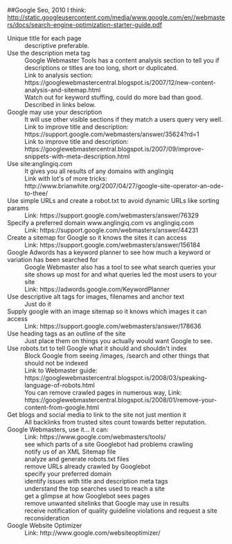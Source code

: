 ##Google Seo, 2010 I think: http://static.googleusercontent.com/media/www.google.com/en//webmasters/docs/search-engine-optimization-starter-guide.pdf

<dl>
  <dt>Unique title for each page</dt>
  <dd>descriptive preferable.</dd>

  <dt>Use the description meta tag</dt>
  <dd>Google Webmaster Tools has a content analysis section to tell you if descriptions or titles are too long, short or duplicated.</dd>
  <dd>Link to analysis section: https://googlewebmastercentral.blogspot.is/2007/12/new-content-analysis-and-sitemap.html</dd>
  <dd>Watch out for keyword stuffing, could do more bad than good. Described in links below.</dd>
  
  <dt>Google may use your description</dt>
  <dd>It will use other visible sections if they match a users query very well.</dd>
  <dd>Link to improve title and description: https://support.google.com/webmasters/answer/35624?rd=1</dd>
  <dd>Link to improve title and description: https://googlewebmastercentral.blogspot.is/2007/09/improve-snippets-with-meta-description.html</dd>
  
  <dt>Use site:anglingiq.com</dt>
  <dd>It gives you all results of any domains with anglingiq</dd>
  <dd>Link with lot's of more tricks: http://www.brianwhite.org/2007/04/27/google-site-operator-an-ode-to-thee/</dd>
  
  <dt>Use simple URLs and create a robot.txt to avoid dynamic URLs like sorting params</dt>
  <dd>Link: https://support.google.com/webmasters/answer/76329</dd>
  
  <dt>Specify a preferred domain www.anglingiq.com vs anglingiq.com</dt>
  <dd>Link: https://support.google.com/webmasters/answer/44231</dd>
  
  <dt>Create a sitemap for Google so it knows the sites it can access</dt>
  <dd>Link: https://support.google.com/webmasters/answer/156184</dd>
  
  <dt>Google Adwords has a keyword planner to see how much a keyword or variation has been searched for</dt>
  <dd>Google Webmaster also has a tool to see what search queries your site shows up most for and what queries led the most users to your site</dd>
  <dd>Link: https://adwords.google.com/KeywordPlanner</dd>
  
  <dt>Use descriptive alt tags for images, filenames and anchor text</dt>
  <dd>Just do it</dd>
  
  <dt>Supply google with an image sitemap so it knows which images it can access</dt>
  <dd>Link: https://support.google.com/webmasters/answer/178636</dd>
  
  <dt>Use heading tags as an outline of the site</dt>
  <dd>Just place them on things you actually would want Google to see.</dd>
  
  <dt>Use robots.txt to tell Google what it should and shouldn't index</dt>
  <dd>Block Google from seeing /images, /search and other things that should not be indexed</dd>
  <dd>Link to Webmaster guide: https://googlewebmastercentral.blogspot.is/2008/03/speaking-language-of-robots.html</dd>
  <dd>You can remove crawled pages in numerous way, Link: https://googlewebmastercentral.blogspot.is/2008/01/remove-your-content-from-google.html</dd>
  
  <dt>Get blogs and social media to link to the site not just mention it</dt>
  <dd>All backlinks from trusted sites count towards better reputation.</dd>
  
  <dt>Google Webmasters, use it... it can:</dt>
  <dd>Link: https://www.google.com/webmasters/tools/</dd>
  <dd> see which parts of a site Googlebot had problems crawling</dd>
  <dd>notify us of an XML Sitemap file</dd>
  <dd>analyze and generate robots.txt files</dd>
  <dd>remove URLs already crawled by Googlebot</dd>
  <dd>specify your preferred domain</dd>
  <dd>identify issues with title and description meta tags</dd>
  <dd>understand the top searches used to reach a site</dd>
  <dd>get a glimpse at how Googlebot sees pages</dd>
  <dd>remove unwanted sitelinks that Google may use in results</dd>
  <dd>receive notification of quality guideline violations and request a site reconsideration</dd>
  
  <dt>Google Website Optimizer</dt>
  <dd>Link: http://www.google.com/websiteoptimizer/</dd>
</dl>
